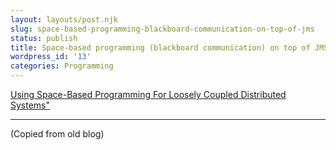 ```yaml
---
layout: layouts/post.njk
slug: space-based-programming-blackboard-communication-on-top-of-jms
status: publish
title: Space-based programming (blackboard communication) on top of JMS
wordpress_id: '13'
categories: Programming
---
```


[Using Space-Based Programming
For Loosely Coupled Distributed Systems"](https://web.archive.org/web/20060724135757/http://www.teknirvana.com/internal_documents/Spaces.pdf)


* * *


(Copied from old blog)

